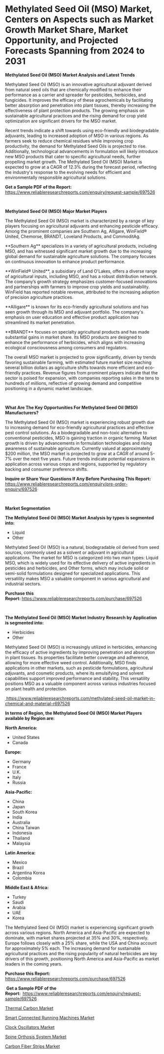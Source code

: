 <p><h1>Methylated Seed Oil (MSO) Market, Centers on Aspects such as Market Growth Market Share, Market Opportunity, and Projected Forecasts Spanning from 2024 to 2031</h1></p><p><strong>Methylated Seed Oil (MSO) Market Analysis and Latest Trends</strong></p>
<p><p>Methylated Seed Oil (MSO) is an innovative agricultural adjuvant derived from natural seed oils that are chemically modified to enhance their performance as a carrier and spreader for pesticides, herbicides, and fungicides. It improves the efficacy of these agrochemicals by facilitating better absorption and penetration into plant tissues, thereby increasing the effectiveness of plant protection products. The growing emphasis on sustainable agricultural practices and the rising demand for crop yield optimization are significant drivers for the MSO market. </p><p>Recent trends indicate a shift towards using eco-friendly and biodegradable adjuvants, leading to increased adoption of MSO in various regions. As farmers seek to reduce chemical residues while improving crop productivity, the demand for Methylated Seed Oils is projected to rise. Additionally, technological advancements in formulation will likely introduce new MSO products that cater to specific agricultural needs, further propelling market growth. The Methylated Seed Oil (MSO) Market is expected to grow at a CAGR of 12.3% during the forecast period, reflecting the industry's response to the evolving needs for efficient and environmentally responsible agricultural solutions.</p></p>
<p><strong>Get a Sample PDF of the Report:&nbsp;</strong> <a href="https://www.reliableresearchreports.com/enquiry/request-sample/697526?utm_campaign=4&utm_medium=2&utm_source=Github&utm_content=ia&utm_term=29092024&utm_id=methylated-seed-oil-mso">https://www.reliableresearchreports.com/enquiry/request-sample/697526</a></p>
<p>&nbsp;</p>
<p><strong>Methylated Seed Oil (MSO) Major Market Players</strong></p>
<p><p>The Methylated Seed Oil (MSO) market is characterized by a range of key players focusing on agricultural adjuvants and enhancing pesticide efficacy. Among the prominent companies are Southern Ag, Alligare, WinField® United, Chemorse, BRANDT, Loveland Products, and CommoditAg.</p><p>**Southern Ag** specializes in a variety of agricultural products, including MSO, and has witnessed significant market growth due to the increasing global demand for sustainable agriculture solutions. The company focuses on continuous innovation to enhance product performance.</p><p>**WinField® United**, a subsidiary of Land O'Lakes, offers a diverse range of agricultural inputs, including MSO, and has a robust distribution network. The company’s growth strategy emphasizes customer-focused innovations and partnerships with farmers to improve crop yields and sustainability. WinField has reported notable revenue, attributed to the increasing adoption of precision agriculture practices.</p><p>**Alligare** is known for its eco-friendly agricultural solutions and has seen growth through its MSO and adjuvant portfolio. The company's emphasis on user education and effective product application has streamlined its market penetration.</p><p>**BRANDT** focuses on specialty agricultural products and has made substantial gains in market share. Its MSO products are designed to enhance the performance of herbicides, which aligns with increasing ecological consciousness among consumers and regulators.</p><p>The overall MSO market is projected to grow significantly, driven by trends favoring sustainable farming, with estimated future market size reaching several billion dollars as agriculture shifts towards more efficient and eco-friendly practices. Revenue figures from prominent players indicate that the sector is poised for expansion, with companies reporting sales in the tens to hundreds of millions, reflective of growing demand and competitive positioning in a dynamic market landscape.</p></p>
<p>&nbsp;</p>
<p><strong>What Are The Key Opportunities For Methylated Seed Oil (MSO) Manufacturers?</strong></p>
<p><p>The Methylated Seed Oil (MSO) market is experiencing robust growth due to increasing demand for eco-friendly agricultural practices and effective pest control solutions. As a biodegradable and non-toxic alternative to conventional pesticides, MSO is gaining traction in organic farming. Market growth is driven by advancements in formulation technologies and rising awareness of sustainable agriculture. Currently valued at approximately $200 million, the MSO market is projected to grow at a CAGR of around 5-7% over the next five years. Future trends indicate potential expansions in application across various crops and regions, supported by regulatory backing and consumer preference shifts.</p></p>
<p><strong>Inquire or Share Your Questions If Any Before Purchasing This Report:</strong> <a href="https://www.reliableresearchreports.com/enquiry/pre-order-enquiry/697526?utm_campaign=4&utm_medium=2&utm_source=Github&utm_content=ia&utm_term=29092024&utm_id=methylated-seed-oil-mso">https://www.reliableresearchreports.com/enquiry/pre-order-enquiry/697526</a></p>
<p>&nbsp;</p>
<p><strong>Market Segmentation</strong></p>
<p><strong>The Methylated Seed Oil (MSO) Market Analysis by types is segmented into:</strong></p>
<p><ul><li>Liquid</li><li>Other</li></ul></p>
<p><p>Methylated Seed Oil (MSO) is a natural, biodegradable oil derived from seed sources, commonly used as a solvent or adjuvant in agricultural applications. The market for MSO is categorized into two main types: Liquid MSO, which is widely used for its effective delivery of active ingredients in pesticides and herbicides, and Other forms, which may include solid or semi-solid formulations designed for specialized applications. This versatility makes MSO a valuable component in various agricultural and industrial sectors.</p></p>
<p><strong>Purchase this Report:&nbsp;</strong><a href="https://www.reliableresearchreports.com/purchase/697526?utm_campaign=4&utm_medium=2&utm_source=Github&utm_content=ia&utm_term=29092024&utm_id=methylated-seed-oil-mso">https://www.reliableresearchreports.com/purchase/697526</a></p>
<p>&nbsp;</p>
<p><strong>The Methylated Seed Oil (MSO) Market Industry Research by Application is segmented into:</strong></p>
<p><ul><li>Herbicides</li><li>Other</li></ul></p>
<p><p>Methylated Seed Oil (MSO) is increasingly utilized in herbicides, enhancing the efficacy of active ingredients by improving penetration and absorption in plant tissues. Its properties facilitate better coverage and adherence, allowing for more effective weed control. Additionally, MSO finds applications in other markets, such as pesticide formulations, agricultural adjuvants, and cosmetic products, where its emulsifying and solvent capabilities support improved performance and stability. This versatility positions MSO as a valuable component across various industries focused on plant health and protection.</p></p>
<p><a href="https://www.reliableresearchreports.com/methylated-seed-oil-market-in-chemical-and-material-r697526?utm_campaign=4&utm_medium=2&utm_source=Github&utm_content=ia&utm_term=29092024&utm_id=methylated-seed-oil-mso">&nbsp;https://www.reliableresearchreports.com/methylated-seed-oil-market-in-chemical-and-material-r697526</a></p>
<p><strong>In terms of Region, the Methylated Seed Oil (MSO) Market Players available by Region are:</strong></p>
<p>
    <p> <strong> North America: </strong>
        <ul>
            <li>United States</li>
            <li>Canada</li>
        </ul>
        </p> 
    <p> <strong> Europe: </strong>
        <ul>
            <li>Germany</li>
            <li>France</li>
            <li>U.K.</li>
            <li>Italy</li>
            <li>Russia</li>
        </ul>
        </p> 
    <p> <strong> Asia-Pacific: </strong>
        <ul>
            <li>China</li>
            <li>Japan</li>
            <li>South Korea</li>
            <li>India</li>
            <li>Australia</li>
            <li>China Taiwan</li>
            <li>Indonesia</li>
            <li>Thailand</li>
            <li>Malaysia</li>
        </ul>
        </p> 
    <p> <strong> Latin America: </strong>
        <ul>
            <li>Mexico</li>
            <li>Brazil</li>
            <li>Argentina Korea</li>
            <li>Colombia</li>
        </ul>
        </p> 
    <p> <strong> Middle East & Africa: </strong>
        <ul>
            <li>Turkey</li>
            <li>Saudi</li>
            <li>Arabia</li>
            <li>UAE</li>
            <li>Korea</li>
        </ul>
    </p>
    </p>
<p><p>The Methylated Seed Oil (MSO) market is experiencing significant growth across various regions. North America and Asia-Pacific are expected to dominate, with market shares projected at 35% and 30%, respectively. Europe follows closely with a 25% share, while the USA and China account for approximately 5% each. The increasing demand for sustainable agricultural practices and the rising popularity of natural herbicides are key drivers of this growth, positioning North America and Asia-Pacific as market leaders in the coming years.</p></p>
<p><strong>Purchase this Report: </strong><a href="https://www.reliableresearchreports.com/purchase/697526?utm_campaign=4&utm_medium=2&utm_source=Github&utm_content=ia&utm_term=29092024&utm_id=methylated-seed-oil-mso">https://www.reliableresearchreports.com/purchase/697526</a></p>
<p>&nbsp;<strong>Get a Sample PDF of the Report:&nbsp;&nbsp;</strong><a href="https://www.reliableresearchreports.com/enquiry/request-sample/697526?utm_campaign=4&utm_medium=2&utm_source=Github&utm_content=ia&utm_term=29092024&utm_id=methylated-seed-oil-mso">https://www.reliableresearchreports.com/enquiry/request-sample/697526</a></p>
<p><strong></strong></p>
<p><p><a href="https://www.linkedin.com/pulse/global-thermal-carbon-market-trends-analysis-future-growth-ig7xc?utm_campaign=4&utm_medium=2&utm_source=Github&utm_content=ia&utm_term=29092024&utm_id=methylated-seed-oil-mso">Thermal Carbon Market</a></p><p><a href="https://github.com/kathiestrine5ty/Market-Research-Report-List-1/blob/main/smart-connected-running-machines-market.md?utm_campaign=4&utm_medium=2&utm_source=Github&utm_content=ia&utm_term=29092024&utm_id=methylated-seed-oil-mso">Smart Connected Running Machines Market</a></p><p><a href="https://issuu.com/reportprime-2/docs/clock-oscillators-market-size-2030._99ca3dc48348d6?utm_campaign=4&utm_medium=2&utm_source=Github&utm_content=ia&utm_term=29092024&utm_id=methylated-seed-oil-mso">Clock Oscillators Market</a></p><p><a href="https://github.com/HeatherFernandez476/Market-Research-Report-List-1/blob/main/spine-orthosis-system-market.md?utm_campaign=4&utm_medium=2&utm_source=Github&utm_content=ia&utm_term=29092024&utm_id=methylated-seed-oil-mso">Spine Orthosis System Market</a></p><p><a href="https://www.linkedin.com/pulse/how-carbon-fiber-strips-market-evolve-growth-analysis-year-6qkec?utm_campaign=4&utm_medium=2&utm_source=Github&utm_content=ia&utm_term=29092024&utm_id=methylated-seed-oil-mso">Carbon Fiber Strips Market</a></p></p>